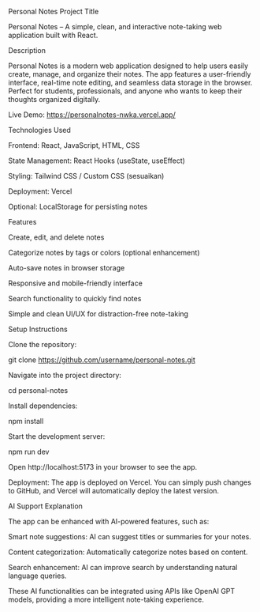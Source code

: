 Personal Notes
Project Title

Personal Notes – A simple, clean, and interactive note-taking web application built with React.

Description

Personal Notes is a modern web application designed to help users easily create, manage, and organize their notes. The app features a user-friendly interface, real-time note editing, and seamless data storage in the browser. Perfect for students, professionals, and anyone who wants to keep their thoughts organized digitally.

Live Demo: https://personalnotes-nwka.vercel.app/

Technologies Used

Frontend: React, JavaScript, HTML, CSS

State Management: React Hooks (useState, useEffect)

Styling: Tailwind CSS / Custom CSS (sesuaikan)

Deployment: Vercel

Optional: LocalStorage for persisting notes

Features

Create, edit, and delete notes

Categorize notes by tags or colors (optional enhancement)

Auto-save notes in browser storage

Responsive and mobile-friendly interface

Search functionality to quickly find notes

Simple and clean UI/UX for distraction-free note-taking

Setup Instructions

Clone the repository:

git clone https://github.com/username/personal-notes.git


Navigate into the project directory:

cd personal-notes


Install dependencies:

npm install


Start the development server:

npm run dev


Open http://localhost:5173
 in your browser to see the app.

Deployment: The app is deployed on Vercel. You can simply push changes to GitHub, and Vercel will automatically deploy the latest version.

AI Support Explanation

The app can be enhanced with AI-powered features, such as:

Smart note suggestions: AI can suggest titles or summaries for your notes.

Content categorization: Automatically categorize notes based on content.

Search enhancement: AI can improve search by understanding natural language queries.

These AI functionalities can be integrated using APIs like OpenAI GPT models, providing a more intelligent note-taking experience.
